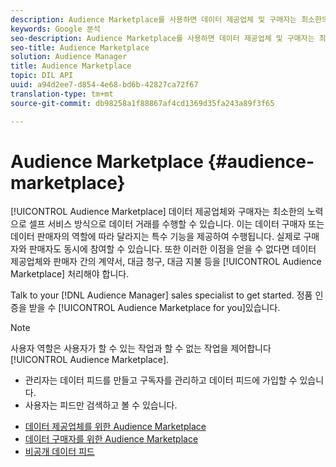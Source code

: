```yaml
---
description: Audience Marketplace를 사용하면 데이터 제공업체 및 구매자는 최소한의 노력으로 셀프 서비스 방식으로 데이터 거래를 수행할 수 있습니다. 이는 데이터 구매자 또는 데이터 판매자의 역할에 따라 달라지는 특수 기능을 제공하여 수행됩니다. 실제로 구매자와 판매자도 동시에 참여할 수 있습니다. 또한 Audience Marketplace는 데이터 제공업체와 판매자 간의 계약, 대금 청구 및 결제 방식을 관리합니다.
keywords: Google 분석
seo-description: Audience Marketplace를 사용하면 데이터 제공업체 및 구매자는 최소한의 노력으로 셀프 서비스 방식으로 데이터 거래를 수행할 수 있습니다. 이는 데이터 구매자 또는 데이터 판매자의 역할에 따라 달라지는 특수 기능을 제공하여 수행됩니다. 실제로 구매자와 판매자도 동시에 참여할 수 있습니다. 또한 Audience Marketplace는 데이터 제공업체와 판매자 간의 계약, 대금 청구 및 결제 방식을 관리합니다.
seo-title: Audience Marketplace
solution: Audience Manager
title: Audience Marketplace
topic: DIL API
uuid: a94d2ee7-d854-4e68-bd6b-42827ca72f67
translation-type: tm+mt
source-git-commit: db98258a1f88867af4cd1369d35fa243a89f3f65

---
```



# Audience Marketplace {#audience-marketplace}

[!UICONTROL Audience Marketplace] 데이터 제공업체와 구매자는 최소한의 노력으로 셀프 서비스 방식으로 데이터 거래를 수행할 수 있습니다. 이는 데이터 구매자 또는 데이터 판매자의 역할에 따라 달라지는 특수 기능을 제공하여 수행됩니다. 실제로 구매자와 판매자도 동시에 참여할 수 있습니다. 또한 이러한 이점을 얻을 수 없다면 데이터 제공업체와 판매자 간의 계약서, 대금 청구, 대금 지불 등을 [!UICONTROL Audience Marketplace] 처리해야 합니다.

Talk to your [!DNL Audience Manager] sales specialist to get started. 정품 인증을 받을 수 [!UICONTROL Audience Marketplace for you]있습니다.

>[!NOTE]
>
>사용자 역할은 사용자가 할 수 있는 작업과 할 수 없는 작업을 제어합니다 [!UICONTROL Audience Marketplace].
>
> * 관리자는 데이터 피드를 만들고 구독자를 관리하고 데이터 피드에 가입할 수 있습니다.
> * 사용자는 피드만 검색하고 볼 수 있습니다.


* [데이터 제공업체를 위한 Audience Marketplace](/help/using/features/audience-marketplace/marketplace-data-providers/marketplace-data-providers.md)
* [데이터 구매자를 위한 Audience Marketplace](/help/using/features/audience-marketplace/marketplace-data-buyers/marketplace-data-buyers.md)
* [비공개 데이터 피드](/help/using/features/audience-marketplace/marketplace-private-feeds.md)
